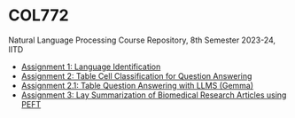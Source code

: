 # COL772
Natural Language Processing Course Repository, 8th Semester 2023-24, IITD 


- [Assignment 1: Language Identification](./A1/)
- [Assignment 2: Table Cell Classification for Question Answering](./A2/)
- [Assignment 2.1: Table Question Answering with LLMS (Gemma)](./A2.1/)
- [Assignment 3:  Lay Summarization of Biomedical Research Articles using PEFT](./A3/)
